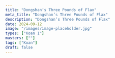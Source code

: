 ```yaml
---
title: "Dongshan’s Three Pounds of Flax"
meta_title: "Dongshan’s Three Pounds of Flax"
description: "Dongshan’s Three Pounds of Flax"
date: 2024-09-12
image: "/images/image-placeholder.jpg"
types: ["Koan 1"]
masters: [""]
tags: ["Koan"]
draft: false
---
```


